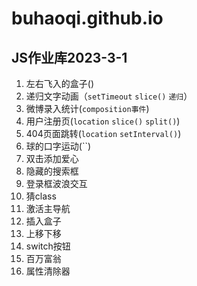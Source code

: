# buhaoqi.github.io

## JS作业库2023-3-1

1. 左右飞入的盒子()
2. 递归文字动画（`setTimeout` `slice()` `递归`）
3. 微博录入统计(`composition事件`)
4. 用户注册页(`location` `slice()` `split()`) 
5. 404页面跳转(`location` `setInterval()`)
6. 球的口字运动(``)
7. 双击添加爱心
8. 隐藏的搜索框
9. 登录框波浪交互
10. 猜class
11. 激活主导航
12. 插入盒子
13. 上移下移
14. switch按钮
15. 百万富翁
16. 属性清除器


